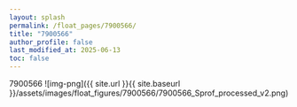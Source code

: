 ```yaml
---
layout: splash
permalink: /float_pages/7900566/
title: "7900566"
author_profile: false
last_modified_at: 2025-06-13
toc: false
---
```

 
7900566
![img-png]({{ site.url }}{{ site.baseurl }}/assets/images/float_figures/7900566/7900566_Sprof_processed_v2.png)